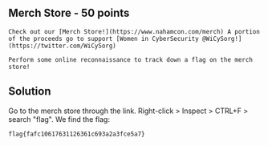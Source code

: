 ## Merch Store - 50 points ##
```
Check out our [Merch Store!](https://www.nahamcon.com/merch) A portion of the proceeds go to support [Women in CyberSecurity @WiCySorg!](https://twitter.com/WiCySorg)

Perform some online reconnaissance to track down a flag on the merch store!
```

## Solution ##

Go to the merch store through the link. Right-click > Inspect > CTRL+F > search "flag".
We find the flag:
```
flag{fafc10617631126361c693a2a3fce5a7}
```
